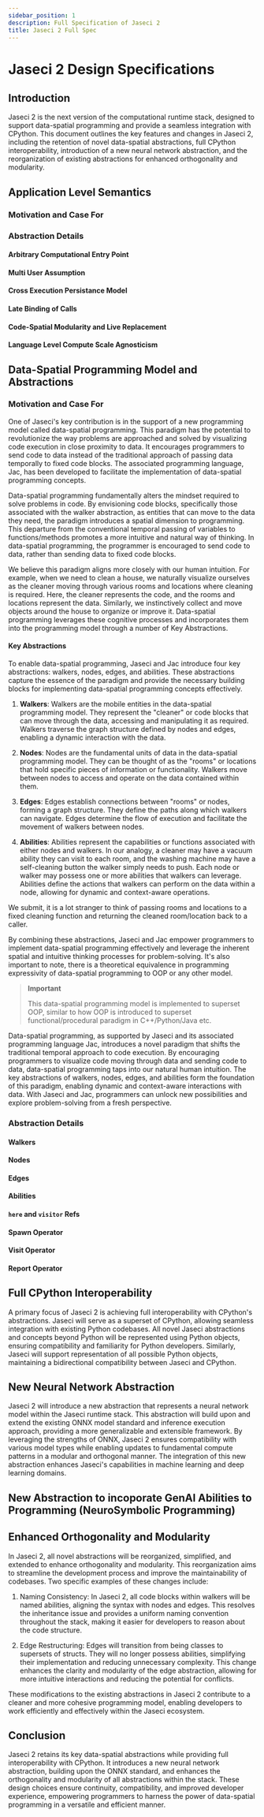 ```yaml
---
sidebar_position: 1
description: Full Specification of Jaseci 2
title: Jaseci 2 Full Spec
---
```


# Jaseci 2 Design Specifications

## Introduction

Jaseci 2 is the next version of the computational runtime stack, designed to support data-spatial programming and provide a seamless integration with CPython. This document outlines the key features and changes in Jaseci 2, including the retention of novel data-spatial abstractions, full CPython interoperability, introduction of a new neural network abstraction, and the reorganization of existing abstractions for enhanced orthogonality and modularity.

## Application Level Semantics

### Motivation and Case For

### Abstraction Details

#### Arbitrary Computational Entry Point
#### Multi User Assumption
#### Cross Execution Persistance Model
#### Late Binding of Calls
#### Code-Spatial Modularity and Live Replacement
#### Language Level Compute Scale Agnosticism
## Data-Spatial Programming Model and Abstractions
### Motivation and Case For

One of Jaseci's key contribution is in the support of a new programming model called data-spatial programming. This paradigm has the potential to revolutionize the way problems are approached and solved by visualizing code execution in close proximity to data. It encourages programmers to send code to data instead of the traditional approach of passing data temporally to fixed code blocks. The associated programming language, Jac, has been developed to facilitate the implementation of data-spatial programming concepts.

Data-spatial programming fundamentally alters the mindset required to solve problems in code. By envisioning code blocks, specifically those associated with the walker abstraction, as entities that can move to the data they need, the paradigm introduces a spatial dimension to programming. This departure from the conventional temporal passing of variables to functions/methods promotes a more intuitive and natural way of thinking.
In data-spatial programming, the programmer is encouraged to send code to data, rather than sending data to fixed code blocks.

We believe this paradigm aligns more closely with our human intuition. For example, when we need to clean a house, we naturally visualize ourselves as the cleaner moving through various rooms and locations where cleaning is required. Here, the cleaner represents the code, and the rooms and locations represent the data. Similarly, we instinctively collect and move objects around the house to organize or improve it. Data-spatial programming leverages these cognitive processes and incorporates them into the programming model through a number of Key Abstractions.

#### Key Abstractions

To enable data-spatial programming, Jaseci and Jac introduce four key abstractions: walkers, nodes, edges, and abilities. These abstractions capture the essence of the paradigm and provide the necessary building blocks for implementing data-spatial programming concepts effectively.

1. **Walkers**: Walkers are the mobile entities in the data-spatial programming model. They represent the "cleaner" or code blocks that can move through the data, accessing and manipulating it as required. Walkers traverse the graph structure defined by nodes and edges, enabling a dynamic interaction with the data.

2. **Nodes**: Nodes are the fundamental units of data in the data-spatial programming model. They can be thought of as the "rooms" or locations that hold specific pieces of information or functionality. Walkers move between nodes to access and operate on the data contained within them.

3. **Edges**: Edges establish connections between "rooms" or nodes, forming a graph structure. They define the paths along which walkers can navigate. Edges determine the flow of execution and facilitate the movement of walkers between nodes.

4. **Abilities**: Abilities represent the capabilities or functions associated with either nodes and walkers. In our analogy, a cleaner may have a vacuum ability they can visit to each room, and the washing machine may have a self-cleaning button the walker simply needs to push. Each node or walker may possess one or more abilities that walkers can leverage. Abilities define the actions that walkers can perform on the data within a node, allowing for dynamic and context-aware operations.

We submit, it is a lot stranger to think of passing rooms and locations to a fixed cleaning function and returning the cleaned room/location back to a caller.

By combining these abstractions, Jaseci and Jac empower programmers to implement data-spatial programming effectively and leverage the inherent spatial and intuitive thinking processes for problem-solving. It's also important to note, there is a theoretical equivalence in programming expressivity of data-spatial programming to OOP or any other model.

> **Important**
>
> This data-spatial programming model is implemented to superset OOP, similar to how OOP is introduced to superset functional/procedural paradigm in C++/Python/Java etc.

Data-spatial programming, as supported by Jaseci and its associated programming language Jac, introduces a novel paradigm that shifts the traditional temporal approach to code execution. By encouraging programmers to visualize code moving through data and sending code to data, data-spatial programming taps into our natural human intuition. The key abstractions of walkers, nodes, edges, and abilities form the foundation of this paradigm, enabling dynamic and context-aware interactions with data. With Jaseci and Jac, programmers can unlock new possibilities and explore problem-solving from a fresh perspective.

### Abstraction Details

#### Walkers
#### Nodes
#### Edges
#### Abilities
#### `here` and `visitor` Refs
#### Spawn Operator
#### Visit Operator
#### Report Operator

## Full CPython Interoperability

A primary focus of Jaseci 2 is achieving full interoperability with CPython's abstractions. Jaseci will serve as a superset of CPython, allowing seamless integration with existing Python codebases. All novel Jaseci abstractions and concepts beyond Python will be represented using Python objects, ensuring compatibility and familiarity for Python developers. Similarly, Jaseci will support representation of all possible Python objects, maintaining a bidirectional compatibility between Jaseci and CPython.

## New Neural Network Abstraction

Jaseci 2 will introduce a new abstraction that represents a neural network model within the Jaseci runtime stack. This abstraction will build upon and extend the existing ONNX model standard and inference execution approach, providing a more generalizable and extensible framework. By leveraging the strengths of ONNX, Jaseci 2 ensures compatibility with various model types while enabling updates to fundamental compute patterns in a modular and orthogonal manner. The integration of this new abstraction enhances Jaseci's capabilities in machine learning and deep learning domains.

## New Abstraction to incoporate GenAI Abilities to Programming (NeuroSymbolic Programming)
<!-- TODO: Talk about the motivation and the approach -->

## Enhanced Orthogonality and Modularity

In Jaseci 2, all novel abstractions will be reorganized, simplified, and extended to enhance orthogonality and modularity. This reorganization aims to streamline the development process and improve the maintainability of codebases. Two specific examples of these changes include:

1. Naming Consistency: In Jaseci 2, all code blocks within walkers will be named abilities, aligning the syntax with nodes and edges. This resolves the inheritance issue and provides a uniform naming convention throughout the stack, making it easier for developers to reason about the code structure.

2. Edge Restructuring: Edges will transition from being classes to supersets of structs. They will no longer possess abilities, simplifying their implementation and reducing unnecessary complexity. This change enhances the clarity and modularity of the edge abstraction, allowing for more intuitive interactions and reducing the potential for conflicts.

These modifications to the existing abstractions in Jaseci 2 contribute to a cleaner and more cohesive programming model, enabling developers to work efficiently and effectively within the Jaseci ecosystem.

## Conclusion

Jaseci 2 retains its key data-spatial abstractions while providing full interoperability with CPython. It introduces a new neural network abstraction, building upon the ONNX standard, and enhances the orthogonality and modularity of all abstractions within the stack. These design choices ensure continuity, compatibility, and improved developer experience, empowering programmers to harness the power of data-spatial programming in a versatile and efficient manner.